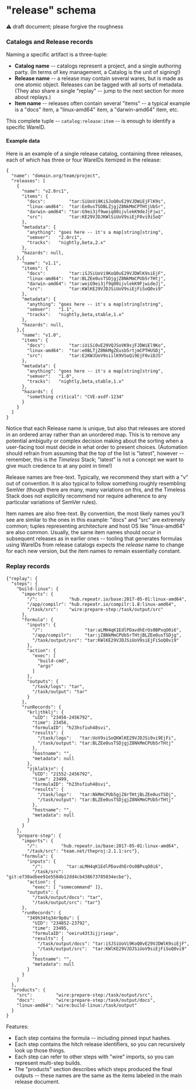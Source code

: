 "release" schema
================

:warning: draft document; please forgive the roughness

### Catalogs and Release records

Naming a specific artifact is a three-tuple:

- **Catalog name** -- catalogs represent a project, and a single authoring party.
  (In terms of key management, a Catalog is the unit of signing!)
- **Release name** -- a release may contain several wares, but is made as one
  atomic object.  Releases can be tagged with all sorts of metadata.
  (They also share a single "replay" -- jump to the next section for more
  about replays.)
- **Item name** -- releases often contain several "items" -- a typical example
  is a "docs" item, a "linux-amd64" item, a "darwin-amd64" item, etc.

This complete tuple -- `catalog:release:item` -- is enough to identify a specific WareID.

#### Example data

Here is an example of a single release catalog, containing three releases,
each of which has three or four WareIDs itemized in the release:

```
{
  "name": "domain.org/team/project",
  "releases": [
    {
      "name": "v2.0rc1",
      "items": {
        "docs":         "tar:SiUoVi9KiSJoQ0vE29VJDWiEjFlK9s",
        "linux-amd64":  "tar:Ee0usTSDBLZjgjZ8NkMmCPTHtjUb5r",
        "darwin-amd64": "tar:G9ei3jf9weiq00ijvlekK9deJjFjwi",
        "src":          "tar:KE29VJDJKWlSiUoV9siEjF0vi9iSoQ"
      },
      "metadata": {
        "anything": "goes here -- it's a map[string]string",
        "semver":   "2.0rc1",
        "tracks":   "nightly,beta,2.x"
      },
      "hazards": null,
    },{
      "name": "v1.1",
      "items": {
        "docs":         "tar:iSJSiUoVi9KoQ0vE29VJDWlK9siEjF",
        "linux-amd64":  "tar:BLZEe0usTSDjgjZ8NkMmCPUb5rTHtj",
        "darwin-amd64": "tar:weiG9ei3jf9q00ijvlekK9FjwideJj",
        "src":          "tar:KWlKE29VJDJSiUoV9siEjFiSoQ0vi9"
      },
      "metadata": {
        "anything": "goes here -- it's a map[string]string",
        "semver":   "1.1",
        "tracks":   "nightly,beta,stable,1.x"
      },
      "hazards": null,
    },{
      "name": "v1.0",
      "items": {
        "docs":         "tar:iUiSi0vE29VQJSoVK9sjFJDWiEl9Ko",
        "linux-amd64":  "tar:e0BLTjZ8NkMgZEusb5rtjmCPTHUSDj",
        "src":          "tar:E2KWJUoV9siilK9VSoQi9EjF0viDJS"
      },
      "metadata": {
        "anything": "goes here -- it's a map[string]string",
        "semver":   "1.0",
        "tracks":   "nightly,beta,stable,1.x"
      },
      "hazards": {
        "something critical": "CVE-asdf-1234"
      }
    }
  ]
}
```

Notice that each Release name is unique, but also that releases are stored in
an ordered array rather than an unordered map.  This is to remove any potential
ambiguity or complex decision making about the sorting when a user-facing tool
must decide in what order to present choices.
(Automation should refrain from assuming that the top of the list is "latest",
however -- remember, this is the *Timeless* Stack; "latest" is not a concept
we want to give much credence to at any point in time!)

Release names are free-text.  Typically, we recommend they start with a "v"
out of convention.  It is also typical to follow something roughly resembling
SemVer (though there are many, many variations on this, and the Timeless Stack
does not explicitly recommend nor require adherence to any particular variations
of SemVer rules).

Item names are also free-text.  By convention, the most likely names you'll see
are similar to the ones in this example: "docs" and "src" are extremely common;
tuples representing architecture and host OS like "linux-amd64" are also common.
Usually, the same item names should occur in subsequent releases as in earlier
ones -- tooling that generates formulas using WareIDs from release catalogs
expects the *release* name to change for each new version, but the item names
to remain essentially constant.

### Replay records

```
{"replay": {
  "steps": {
	"build-linux": {
	  "imports": {
		"/":            "hub.repeatr.io/base:2017-05-01:linux-amd64",
		"/app/compilr": "hub.repeatr.io/compilr:1.8:linux-amd64",
		"/task/src":    "wire:prepare-step:/task/output/src"
	  },
	  "formula": {
		"inputs": {
		  "/":                "tar:aLMH4qK1EdlPDavdhErOs0BPxqO0i6",
		  "/app/compilr":     "tar:jZ8NkMmCPUb5rTHtjBLZEe0usTSDjg",
		  "/task/output/src": "tar:KWlKE29VJDJSiUoV9siEjFiSoQ0vi9"
		},
		"action": {
		  "exec": [
			"build-cmd",
			"args"
		  ]
		},
		"outputs": {
		  "/task/logs": "tar",
		  "/task/output": "tar"
		}
	  },
	  "runRecords": {
		"krljthklj": {
		  "uID": "23456-2456792",
		  "time": 23456,
		  "formulaID": "h23hsfiuh48svi",
		  "results": {
			"/task/logs":   "tar:UoV9siSoQKWlKE29VJDJSi0vi9EjFi",
			"/task/output": "tar:BLZEe0usTSDjgjZ8NkMmCPUb5rTHtj"
		  },
		  "hostname": "",
		  "metadata": null
		},
		"zjklalkjn": {
		  "UID": "21552-2456792",
		  "time": 23499,
		  "formulaID": "h23hsfiuh48svi",
		  "results": {
			"/task/logs":   "tar:NkMmCPUb5gjZ8rTHtjBLZEe0usTSDj",
			"/task/output": "tar:BLZEe0usTSDjgjZ8NkMmCPUb5rTHtj"
		  },
		  "hostname": "",
		  "metadata": null
		}
	  }
	},
	"prepare-step": {
	  "imports": {
		"/":         "hub.repeatr.io/base:2017-05-01:linux-amd64",
		"/task/src": "team.net/theproj:2.1.1:src"},
	  "formula": {
		"inputs": {
		  "/":         "tar:aLMH4qK1EdlPDavdhErOs0BPxqO0i6",
		  "/task/src": "git:e730adbee91e5584b12dd4cb438673785034ecbe"},
		"action": {
		  "exec": [ "somecommand" ]},
		"outputs": {
		  "/task/output/docs": "tar",
		  "/task/output/src": "tar"}
	  },
	  "runRecords": {
		"349h34tq34r9p8u": {
		  "UID": "234852-23792",
		  "time": 23495,
		  "formulaID": "oeiru43t3ijjrieqo",
		  "results": {
			"/task/output/docs": "tar:iSJSiUoVi9KoQ0vE29VJDWlK9siEjF",
			"/task/output/src":  "tar:KWlKE29VJDJSiUoV9siEjFiSoQ0vi9"
		  },
		  "hostname": "",
		  "metadata": null
		}
	  }
	}
  },
  "products": {
	"src":         "wire:prepare-step:/task/output/src",
	"docs":        "wire:prepare-step:/task/output/docs",
	"linux-amd64": "wire:build-linux:/task/output"
  }
}
```

Features:

- Each step contains the formula -- including pinned input hashes.
- Each step contains the hitch release identifiers, so you can recursively look up those things.
- Each step can refer to other steps with "wire" imports, so you can represent multi-step builds.
- The "products" section describes which steps produced the final outputs -- these names are the same as the items labeled in the main release document.
